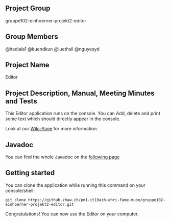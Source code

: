 ## Project Group
gruppe102-einhoerner-projekt2-editor

## Group Members
@hadiala1 @kuendkun @luethsil @nguyesyd

## Project Name
Editor

## Project Description, Manual, Meeting Minutes and Tests
This Editor application runs on the console. You can Add, delete and print some text which should directly appear in the console.

Look at our [Wiki-Page](https://github.zhaw.ch/pm1-it19azh-ehri-fame-muon/gruppe102-einhoerner-projekt2-editor/wiki/) for more information.

## Javadoc
You can find the whole Javadoc on the [following page](https://dublin.zhaw.ch/~luethsil/ch/zhaw/einhoerner/editor/package-summary.html)

## Getting started
You can clone the application while running this command on your console/shell:
```
git clone https://github.zhaw.ch/pm1-it19azh-ehri-fame-muon/gruppe102-einhoerner-projekt2-editor.git
```
Congratulations! You can now use the Editor on your computer.
